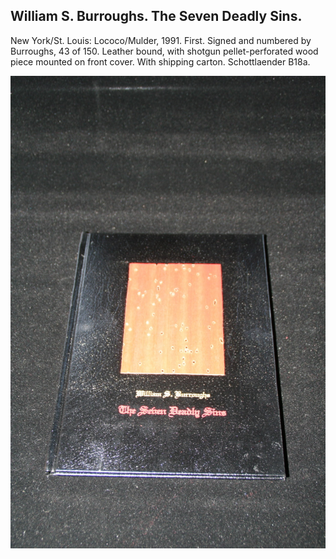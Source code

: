 ## William S. Burroughs. The Seven Deadly Sins.

New York/St. Louis: Lococo/Mulder, 1991. First. Signed and numbered by Burroughs, 43 of 150. Leather bound, with shotgun pellet-perforated wood piece mounted on front cover. With shipping carton. Schottlaender B18a.

![The Seven Deadly Sins](../assets/images/the-seven-deadly-sins-1.jpg)
